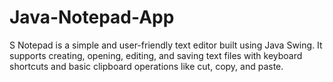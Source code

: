 # Java-Notepad-App
S Notepad is a simple and user-friendly text editor built using Java Swing. It supports creating, opening, editing, and saving text files with keyboard shortcuts and basic clipboard operations like cut, copy, and paste.
